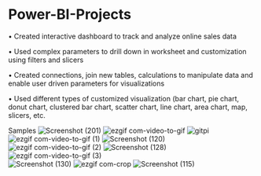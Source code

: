 # Power-BI-Projects

• Created interactive dashboard to track and analyze online sales data

• Used complex parameters to drill down in worksheet and
customization using filters and slicers

• Created connections, join new tables, calculations to manipulate
data and enable user driven parameters for visualizations

• Used different types of customized
visualization (bar chart, pie chart, donut chart,
clustered bar chart, scatter chart, line chart,
area chart, map, slicers, etc.



Samples
![Screenshot (201)](https://github.com/liveashish1/Power-BI-Projects/assets/118007169/6f18dde9-4b60-4cab-8a37-5b03834d4f2b)
![ezgif com-video-to-gif](https://user-images.githubusercontent.com/118007169/228591502-3d9c67f5-5d03-4d8d-9723-0e902a12dfc5.gif)
![gitpi](https://user-images.githubusercontent.com/118007169/225159350-c05c9d90-ddda-41bb-917f-5712575229f0.png)
![ezgif com-video-to-gif (1)](https://user-images.githubusercontent.com/118007169/228607899-7281c3dd-3655-456d-a25d-e0d97fb3935d.gif)
![Screenshot (120)](https://user-images.githubusercontent.com/118007169/226142922-3df3f7e9-2731-4c2e-876e-eeff35262738.png)
![ezgif com-video-to-gif (2)](https://user-images.githubusercontent.com/118007169/228609613-77f2214a-565d-4251-9c79-72c38ca59bbd.gif)
![Screenshot (128)](https://user-images.githubusercontent.com/118007169/228609806-65df1f66-173c-4298-98e6-f496fd1e1bec.png)
![ezgif com-video-to-gif (3)](https://user-images.githubusercontent.com/118007169/228614799-8ff72413-e858-4e81-86f9-79534eca1e73.gif)                        
![Screenshot (130)](https://user-images.githubusercontent.com/118007169/228614029-35d71928-df89-40b0-8f1d-ca3f833db82c.png)
![ezgif com-crop](https://user-images.githubusercontent.com/118007169/228606883-617a0628-a7a1-43d5-a7db-adb1cbf86afe.gif)
![Screenshot (115)](https://user-images.githubusercontent.com/118007169/225758316-32983325-5fe5-462b-8148-133355909148.png)








